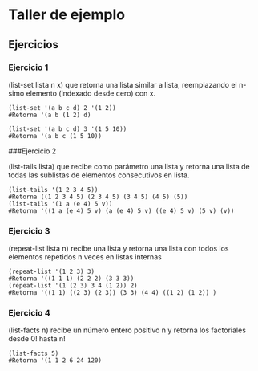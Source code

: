 # Taller de ejemplo

## Ejercicios

### Ejercicio 1

(list-set lista n x) que retorna una lista similar a lista, reemplazando el n-simo elemento
(indexado desde cero) con x.
```racket
(list-set '(a b c d) 2 '(1 2))
#Retorna '(a b (1 2) d)

(list-set '(a b c d) 3 '(1 5 10))
#Retorna '(a b c (1 5 10))
```

###Ejercicio 2

(list-tails lista) que recibe como parámetro una lista y retorna una lista de todas las sublistas
de elementos consecutivos en lista.

```racket
(list-tails '(1 2 3 4 5))
#Retorna ((1 2 3 4 5) (2 3 4 5) (3 4 5) (4 5) (5))
(list-tails '(1 a (e 4) 5 v))
#Retorna '((1 a (e 4) 5 v) (a (e 4) 5 v) ((e 4) 5 v) (5 v) (v))
```
### Ejercicio 3

(repeat-list lista n) recibe una lista y retorna una lista con todos los elementos repetidos n veces en listas internas

```racket
(repeat-list '(1 2 3) 3)
#Retorna '((1 1 1) (2 2 2) (3 3 3))
(repeat-list '(1 (2 3) 3 4 (1 2)) 2)
#Retorna '((1 1) ((2 3) (2 3)) (3 3) (4 4) ((1 2) (1 2)) )
```

### Ejercicio 4
(list-facts n) recibe un número entero positivo n y retorna los factoriales desde 0! hasta n!

```racket
(list-facts 5)
#Retorna '(1 1 2 6 24 120)
```



